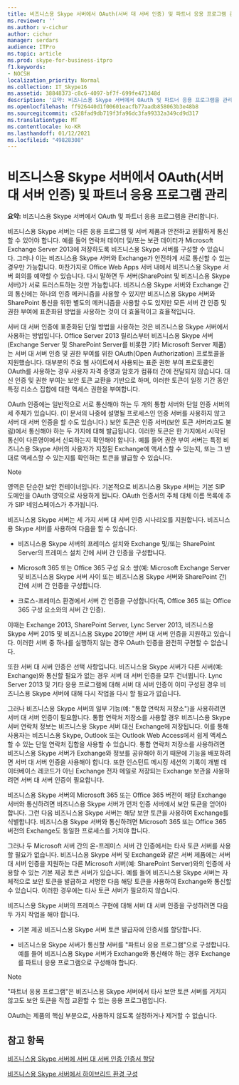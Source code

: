 ```yaml
---
title: 비즈니스용 Skype 서버에서 OAuth(서버 대 서버 인증) 및 파트너 응용 프로그램 관리
ms.reviewer: ''
ms.author: v-cichur
author: cichur
manager: serdars
audience: ITPro
ms.topic: article
ms.prod: skype-for-business-itpro
f1.keywords:
- NOCSH
localization_priority: Normal
ms.collection: IT_Skype16
ms.assetid: 38848373-c8c6-4097-bf7f-699fe471348d
description: '요약: 비즈니스용 Skype 서버에서 OAuth 및 파트너 응용 프로그램을 관리합니다.'
ms.openlocfilehash: ff926440d1f00601eacfb77aadb858063b3e48b8
ms.sourcegitcommit: c528fad9db719f3fa96dc3fa99332a349cd9d317
ms.translationtype: MT
ms.contentlocale: ko-KR
ms.lasthandoff: 01/12/2021
ms.locfileid: "49828308"
---
```

# <a name="manage-server-to-server-authentication-oauth-and-partner-applications-in-skype-for-business-server"></a>비즈니스용 Skype 서버에서 OAuth(서버 대 서버 인증) 및 파트너 응용 프로그램 관리
 
**요약:** 비즈니스용 Skype 서버에서 OAuth 및 파트너 응용 프로그램을 관리합니다.
  
비즈니스용 Skype 서버는 다른 응용 프로그램 및 서버 제품과 안전하고 원활하게 통신할 수 있어야 합니다. 예를 들어 연락처 데이터 및/또는 보관 데이터가 Microsoft Exchange Server 2013에 저장하도록 비즈니스용 Skype 서버를 구성할 수 있습니다. 그러나 이는 비즈니스용 Skype 서버와 Exchange가 안전하게 서로 통신할 수 있는 경우만 가능합니다. 마찬가지로 Office Web Apps 서버 내에서 비즈니스용 Skype 서버 회의를 예약할 수 있습니다. 다시 말하면 두 서버(SharePoint 및 비즈니스용 Skype 서버)가 서로 트러스트하는 것만 가능합니다. 비즈니스용 Skype 서버와 Exchange 간의 통신에는 하나의 인증 메커니즘을 사용할 수 있지만 비즈니스용 Skype 서버와 SharePoint 통신을 위한 별도의 메커니즘을 사용할 수도 있지만 모든 서버 간 인증 및 권한 부여에 표준화된 방법을 사용하는 것이 더 효율적이고 효율적입니다.
  
서버 대 서버 인증에 표준화된 단일 방법을 사용하는 것은 비즈니스용 Skype 서버에서 사용하는 방법입니다. Office Server 2013 릴리스부터 비즈니스용 Skype 서버(Exchange Server 및 SharePoint Server를 비롯한 기타 Microsoft Server 제품)는 서버 대 서버 인증 및 권한 부여를 위한 OAuth(Open Authorization) 프로토콜을 지원했습니다. 대부분의 주요 웹 사이트에서 사용되는 표준 권한 부여 프로토콜인 OAuth를 사용하는 경우 사용자 자격 증명과 암호가 컴퓨터 간에 전달되지 않습니다. 대신 인증 및 권한 부여는 보안 토큰 교환을 기반으로 하며, 이러한 토큰이 일정 기간 동안 특정 리소스 집합에 대한 액세스 권한을 부여합니다.
  
OAuth 인증에는 일반적으로 서로 통신해야 하는 두 개의 통합 서버와 단일 인증 서버의 세 주체가 있습니다. (이 문서의 나중에 설명될 프로세스인 인증 서버를 사용하지 않고 서버 대 서버 인증을 할 수도 있습니다.) 보안 토큰은 인증 서버(보안 토큰 서버라고도 불림)에서 통신해야 하는 두 가지에 대해 발급됩니다. 이러한 토큰은 한 가지에서 시작된 통신이 다른영야에서 신뢰하는지 확인해야 합니다. 예를 들어 권한 부여 서버는 특정 비즈니스용 Skype 서버의 사용자가 지정된 Exchange에 액세스할 수 있는지, 또는 그 반대로 액세스할 수 있는지를 확인하는 토큰을 발급할 수 있습니다.
  
> [!NOTE]
> 영역은 단순한 보안 컨테이너입니다. 기본적으로 비즈니스용 Skype 서버는 기본 SIP 도메인을 OAuth 영역으로 사용하게 됩니다. OAuth 인증서의 주체 대체 이름 목록에 추가 SIP 네임스페이스가 추가됩니다. 
  
비즈니스용 Skype 서버는 세 가지 서버 대 서버 인증 시나리오를 지원합니다. 비즈니스용 Skype 서버를 사용하여 다음을 할 수 있습니다.
  
- 비즈니스용 Skype 서버의 프레미스 설치와 Exchange 및/또는 SharePoint Server의 프레미스 설치 간에 서버 간 인증을 구성합니다.
    
- Microsoft 365 또는 Office 365 구성 요소 쌍(예: Microsoft Exchange Server 및 비즈니스용 Skype 서버 사이 또는 비즈니스용 Skype 서버와 SharePoint 간) 간에 서버 간 인증을 구성합니다.
    
- 크로스-프레미스 환경에서 서버 간 인증을 구성합니다(즉, Office 365 또는 Office 365 구성 요소와의 서버 간 인증).
    
이때는 Exchange 2013, SharePoint Server, Lync Server 2013, 비즈니스용 Skype 서버 2015 및 비즈니스용 Skype 2019만 서버 대 서버 인증을 지원하고 있습니다. 이러한 서버 중 하나를 실행하지 않는 경우 OAuth 인증을 완전히 구현할 수 없습니다.
  
또한 서버 대 서버 인증은 선택 사항입니다. 비즈니스용 Skype 서버가 다른 서버(예: Exchange)와 통신할 필요가 없는 경우 서버 대 서버 인증을 모두 건너뜁니다. Lync Server 2013 및 기타 응용 프로그램에 대해 서버 대 서버 인증이 이미 구성된 경우 비즈니스용 Skype 서버에 대해 다시 작업을 다시 할 필요가 없습니다. 
  
그러나 비즈니스용 Skype 서버의 일부 기능(예: "통합 연락처 저장소")을 사용하려면 서버 대 서버 인증이 필요합니다. 통합 연락처 저장소를 사용할 경우 비즈니스용 Skype 서버 연락처 정보는 비즈니스용 Skype 서버 대신 Exchange에 저장됩니다. 이를 통해 사용자는 비즈니스용 Skype, Outlook 또는 Outlook Web Access에서 쉽게 액세스할 수 있는 단일 연락처 집합을 사용할 수 있습니다. 통합 연락처 저장소를 사용하려면 비즈니스용 Skype 서버가 Exchange와 정보를 공유해야 하기 때문에 기능을 배포하려면 서버 대 서버 인증을 사용해야 합니다. 또한 인스턴트 메시징 세션의 기록이 개별 데이터베이스 레코드가 아닌 Exchange 전자 메일로 저장되는 Exchange 보관을 사용하려면 서버 대 서버 인증이 필요합니다.
  
비즈니스용 Skype 서버의 Microsoft 365 또는 Office 365 버전이 해당 Exchange 서버와 통신하려면 비즈니스용 Skype 서버가 먼저 인증 서버에서 보안 토큰을 얻어야 합니다. 그런 다음 비즈니스용 Skype 서버는 해당 보안 토큰을 사용하여 Exchange를 식별합니다. 비즈니스용 Skype 서버와 통신하려면 Microsoft 365 또는 Office 365 버전의 Exchange도 동일한 프로세스를 거치야 합니다.
  
그러나 두 Microsoft 서버 간의 온-프레미스 서버 간 인증에서는 타사 토큰 서버를 사용할 필요가 없습니다. 비즈니스용 Skype 서버 및 Exchange와 같은 서버 제품에는 서버 대 서버 인증을 지원하는 다른 Microsoft 서버(예: SharePoint Server)와의 인증에 사용할 수 있는 기본 제공 토큰 서버가 있습니다. 예를 들어 비즈니스용 Skype 서버는 자체적으로 보안 토큰을 발급하고 서명한 다음 해당 토큰을 사용하여 Exchange와 통신할 수 있습니다. 이러한 경우에는 타사 토큰 서버가 필요하지 않습니다.
  
비즈니스용 Skype 서버의 프레미스 구현에 대해 서버 대 서버 인증을 구성하려면 다음 두 가지 작업을 해야 합니다.
  
- 기본 제공 비즈니스용 Skype 서버 토큰 발급자에 인증서를 할당합니다.
    
- 비즈니스용 Skype 서버가 통신할 서버를 "파트너 응용 프로그램"으로 구성합니다. 예를 들어 비즈니스용 Skype 서버가 Exchange와 통신해야 하는 경우 Exchange를 파트너 응용 프로그램으로 구성해야 합니다.
    
> [!NOTE]
> "파트너 응용 프로그램"은 비즈니스용 Skype 서버에서 타사 보안 토큰 서버를 거치지 않고도 보안 토큰을 직접 교환할 수 있는 응용 프로그램입니다. 
  
OAuth는 제품의 핵심 부분으로, 사용하지 않도록 설정하거나 제거할 수 없습니다.
  
## <a name="see-also"></a>참고 항목

[비즈니스용 Skype 서버에 서버 대 서버 인증 인증서 할당](assign-a-server-to-server-certificate.md)
  
[비즈니스용 Skype 서버에서 하이브리드 환경 구성](configure-a-hybrid-environment.md)

